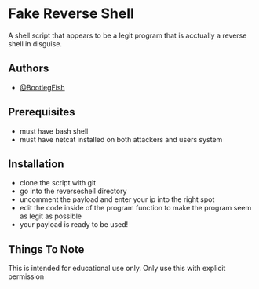 
# Fake Reverse Shell

A shell script that appears to be a legit program that is acctually a reverse shell in disguise. 


## Authors

- [@BootlegFish](https://www.github.com/thebtlgfish)

## Prerequisites
- must have bash shell
- must have netcat installed on both attackers and users system

## Installation

- clone the script with git
- go into the reverseshell directory
- uncomment the payload and enter your ip into the right spot
- edit the code inside of the program function to make the program seem as legit as possible
- your payload is ready to be used!


## Things To Note

This is intended for educational use only. Only use this with explicit permission
